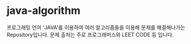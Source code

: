 # java-algorithm
프로그래밍 언어 'JAVA'를 이용하여 여러 알고리즘들을 이용해 문제를 해결해나가는 Repository입니다.
문제 출처는 주로 프로그래머스와 LEET CODE 등 입니다.
